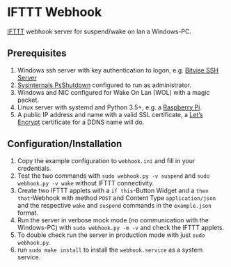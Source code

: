 # IFTTT Webhook
[IFTTT](https://ifttt.com/) webhook server for suspend/wake on lan a Windows-PC.

## Prerequisites

1. Windows ssh server with key authentication to logon, e.g. [Bitvise SSH Server](https://www.bitvise.com/winsshd)
2. [Sysinternals PsShutdown](https://docs.microsoft.com/en-us/sysinternals/downloads/psshutdown) configured to run as administrator.
3. Windows and NIC configured for Wake On Lan (WOL) with a magic packet.
4. Linux server with systemd and Python 3.5+, e.g. a [Raspberry Pi](https://www.raspberrypi.org/learning/hardware-guide/components/raspberry-pi/).
5. A public IP address and name with a valid SSL certificate, a [Let’s Encrypt](https://letsencrypt.org/)  certificate for a DDNS name will do.


## Configuration/Installation

1. Copy the example configuration to `webhook.ini` and fill in your credentials.
2. Test the two commands with `sudo webhook.py -v suspend` and `sudo webhook.py -v wake` without IFTTT connectivity.
3. Create two IFTTT applets with a `if this`-Button Widget and a `then that`-Webhook with method `POST` and Content Type `application/json` and the respective `wake` and `suspend` commands in the `example.json` format.
4. Run the server in verbose mock mode (no communication with the Windows-PC) with `sudo webhook.py -m -v` and check the IFTTT applets.
5. To double check run the server in production mode with just `sudo webhook.py`.
6. run `sudo make install` to install the `webhook.service` as a system service.
